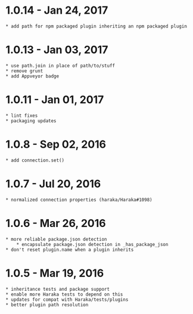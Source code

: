
# 1.0.14 - Jan 24, 2017
    * add path for npm packaged plugin inheriting an npm packaged plugin

# 1.0.13 - Jan 03, 2017
    * use path.join in place of path/to/stuff
    * remove grunt
    * add Appveyor badge

# 1.0.11 - Jan 01, 2017

    * lint fixes
    * packaging updates

# 1.0.8 - Sep 02, 2016

    * add connection.set()

# 1.0.7 - Jul 20, 2016

    * normalized connection properties (haraka/Haraka#1098)

# 1.0.6 - Mar 26, 2016

    * more reliable package.json detection
        * encapsulate package.json detection in _has_package_json
    * don't reset plugin.name when a plugin inherits

# 1.0.5 - Mar 19, 2016

    * inheritance tests and package support
    * enable more Haraka tests to depend on this
    * updates for compat with Haraka/tests/plugins
    * better plugin path resolution
